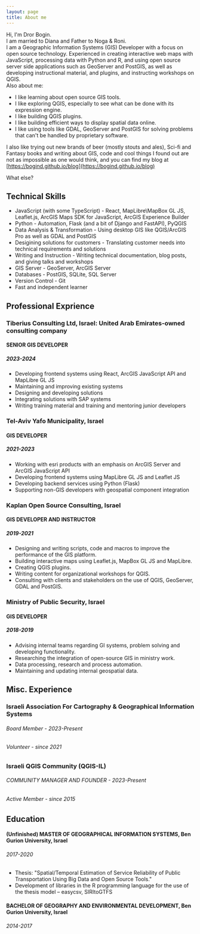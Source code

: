 ```yaml
---
layout: page
title: About me
---
```


Hi, I'm <span title="Yes, it's pronounced the same as a drawer">Dror</span> Bogin.  
I am married to Diana and Father to Noga & Roni.  
I am a Geographic Information Systems (GIS) Developer with a focus on open source technology. Experienced in creating interactive web maps with JavaScript, processing data with Python and R, and using open source server side applications such as GeoServer and PostGIS, as well as developing instructional material, and plugins, and instructing workshops on QGIS.  
Also about me:

- I like learning about open source GIS tools.
- I like exploring QGIS, especially to see what can be done with its expression engine.
- I like building QGIS plugins.
- I like building efficient ways to display spatial data online.
- I like using tools like GDAL, GeoServer and PostGIS for solving problems that can't be handled by proprietary software. 

I also like trying out new brands of beer (mostly stouts and ales), Sci-fi and Fantasy books and writing about GIS, code and cool things I found out are not as impossible as one would think, and you can find my blog at [https://bogind.github.io/blog](https://bogind.github.io/blog)

What else?

## Technical Skills

- JavaScript (with some TypeScript) - React, MapLibre\MapBox GL JS, Leaflet.js, <span title="or ESRI JS API, ArcGIS JS API, or whatever the current name is">ArcGIS Maps SDK for JavaScript</span>, ArcGIS Experience Builder
- Python - Automation, Flask (and a bit of Django and FastAPI), PyQGIS
- Data Analysis & Transformation - Using desktop GIS like QGIS/ArcGIS Pro as well as GDAL and PostGIS
- Desigining solutions for customers - Translating customer needs into technical requirements and solutions
- Writing and Instruction - Writing technical documentation, blog posts, and giving talks and workshops
- GIS Server - GeoServer, ArcGIS Server
- Databases - PostGIS, SQLite, SQL Server
- Version Control - Git
- Fast and independent learner


## Professional Exprience

### Tiberius Consulting Ltd, Israel: United Arab Emirates-owned consulting company
#### SENIOR GIS DEVELOPER 
##### 2023-2024

- Developing frontend systems using React, ArcGIS JavaScript API and MapLibre GL JS
- Maintaining and improving existing systems
- Designing and developing solutions
- Integrating solutions with SAP systems
- Writing training material and training and mentoring junior developers

### Tel-Aviv Yafo Municipality, Israel
#### GIS DEVELOPER 
##### 2021-2023

- Working with esri products with an emphasis on ArcGIS Server and ArcGIS JavaScript API
- Developing frontend systems using MapLibre GL JS and Leaflet JS
- Developing backend services using Python (Flask)
- Supporting non-GIS developers with geospatial component integration

### Kaplan Open Source Consulting, Israel
#### GIS DEVELOPER AND INSTRUCTOR
##### 2019-2021

-	Designing and writing scripts, code and macros to improve the performance of the GIS platform.
-	Building interactive maps using Leaflet.js, MapBox GL JS and MapLibre.
-	Creating QGIS plugins.
-	Writing content for organizational workshops for QGIS. 
-	Consulting with clients and stakeholders on the use of QGIS, GeoServer, GDAL and PostGIS.

### Ministry of Public Security, Israel
#### GIS DEVELOPER 
##### 2018-2019

-	Advising internal teams regarding GI systems, problem solving and developing functionality.
-	Researching the integration of open-source GIS in ministry work.
-	Data processing, research and process automation.
-	Maintaining and updating internal geospatial data.

## Misc. Experience

### Israeli Association For Cartography & Geographical Information Systems
###### Board Member - 2023-Present
###### Volunteer - since 2021

### Israeli QGIS Community (QGIS-IL)
###### COMMUNITY MANAGER AND FOUNDER - 2023-Present
###### Active Member - since 2015


## Education

#### (Unfinished) MASTER OF GEOGRAPHICAL INFORMATION SYSTEMS, Ben Gurion University, Israel
###### 2017-2020

- Thesis: "Spatial/Temporal Estimation of Service Reliability of Public Transportation Using Big Data and Open Source Tools."
- Development of libraries in the R programming language for the use of the thesis model – easycsv, SIRItoGTFS


#### BACHELOR OF GEOGRAPHY AND ENVIRONMENTAL DEVELOPMENT, Ben Gurion University, Israel
###### 2014-2017